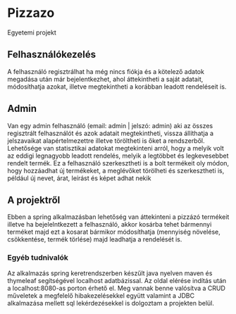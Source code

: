 # Pizzazo
Egyetemi projekt

## Felhasználókezelés
A felhasználó regisztrálhat ha még nincs fiókja és a kötelező adatok megadása után már bejelentkezhet, ahol áttekintheti a saját adatait, módosíthatja azokat, illetve megtekintheti a korábban leadott rendeléseit is.

## Admin
Van egy admin felhasználó (email: admin | jelszó: admin) aki az összes regisztrált felhasználót és azok adatait megtekintheti, vissza állíthatja a jelszavaikat alapértelmezettre illetve töröltheti is őket a rendszerből. Lehetősége van statisztikai adatokat megtekinteni arról, hogy a melyik volt az eddigi legnagyobb leadott rendelés, melyik a legtöbbet és legkevesebbet rendelt termék.
Ez a felhasználó szerkesztheti is a bolt termékeit oly módon, hogy hozzáadhat új termékeket, a meglévőket törölheti és szerkesztheti is, például új nevet, árat, leírást és képet adhat nekik

## A projektről
Ebben a spring alkalmazásban lehetőség van áttekinteni a pizzázó termékeit illetve ha bejelelntkezett a felhasználó, akkor kosárba tehet bármennyi terméket majd ezt a kosarat bármikor módosíthatja (mennyiség növelése, csökkentése, termék törlése) majd leadhatja a rendelését is.

### Egyéb tudnivalók
Az alkalmazás spring keretrendszerben készűlt java nyelven maven és thymeleaf segítségével localhost adatbázissal.
Az oldal elérése indítás után a localhost:8080-as porton érhető el.
Meg vannak benne valósítva a CRUD műveletek a megfelelő hibakezelésekkel együtt valamint a JDBC alkalmazása mellett sql lekérdezésekkel is dolgoztam a projekten belül.


